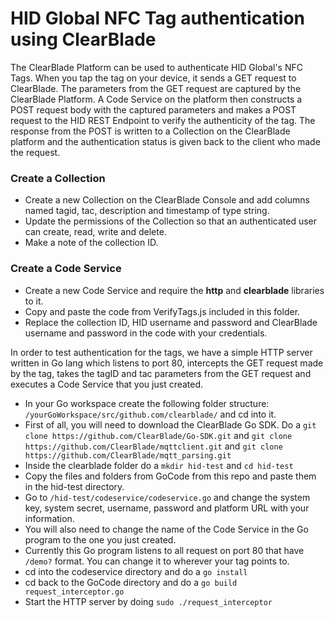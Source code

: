 # HID Global NFC Tag authentication using ClearBlade

The ClearBlade Platform can be used to authenticate HID Global's NFC Tags. When you tap the tag on your device, it sends a GET request to ClearBlade. The parameters from the GET request are captured by the ClearBlade Platform. A Code Service on the platform then constructs a POST request body with the captured parameters and makes a POST request to the HID REST Endpoint to verify the authenticity of the tag. The response from the POST is written to a Collection on the ClearBlade platform and the authentication status is given back to the client who made the request.

### Create a Collection
- Create a new Collection on the ClearBlade Console and add columns named tagid, tac, description and timestamp of type string.
- Update the permissions of the Collection so that an authenticated user can create, read, write and delete.
- Make a note of the collection ID.

### Create a Code Service
- Create a new Code Service and require the **http** and **clearblade** libraries to it.
- Copy and paste the code from VerifyTags.js included in this folder.
- Replace the collection ID, HID username and password and ClearBlade username and password in the code with your credentials.

In order to test authentication for the tags, we have a simple HTTP server written in Go lang which listens to port 80, intercepts the GET request made by the tag, takes the tagID and tac parameters from the GET request and executes a Code Service that you just created.

- In your Go workspace create the following folder structure: ```/yourGoWorkspace/src/github.com/clearblade/``` and cd into it.
- First of all, you will need to download the ClearBlade Go SDK. Do a ```git clone https://github.com/ClearBlade/Go-SDK.git``` and ```git clone https://github.com/ClearBlade/mqttclient.git``` and ```git clone https://github.com/ClearBlade/mqtt_parsing.git```
- Inside the clearblade folder do a ```mkdir hid-test``` and ```cd hid-test```
- Copy the files and folders from GoCode from this repo and paste them in the hid-test directory.
- Go to ```/hid-test/codeservice/codeservice.go``` and change the system key, system secret, username, password and platform URL with your information.
- You will also need to change the name of the Code Service in the Go program to the one you just created.
- Currently this Go program listens to all request on port 80 that have ```/demo?``` format. You can change it to wherever your tag points to.
- cd into the codeservice directory and do a ```go install```
- cd back to the GoCode directory and do a ```go build request_interceptor.go```
- Start the HTTP server by doing ```sudo ./request_interceptor```
